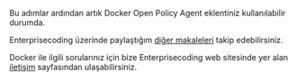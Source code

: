 Bu adımlar ardından artık Docker Open Policy Agent eklentiniz kullanılabilir durumda.

Enterprisecoding üzerinde paylaştığım [diğer makaleleri](http://www.enterprisecoding.com/) takip edebilirsiniz.

Docker ile ilgili sorularınız için bize Enterprisecoding web sitesinde yer alan [iletişim](https://enterprisecoding.com/iletisim/) sayfasından ulaşabilirsiniz.
